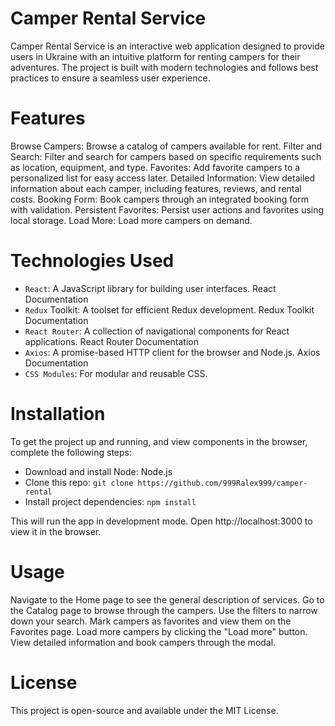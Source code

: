 # Camper Rental Service

Camper Rental Service is an interactive web application designed to provide users in Ukraine with an intuitive platform for renting campers for their adventures. The project is built with modern technologies and follows best practices to ensure a seamless user experience.

# Features

Browse Campers: Browse a catalog of campers available for rent.
Filter and Search: Filter and search for campers based on specific requirements such as location, equipment, and type.
Favorites: Add favorite campers to a personalized list for easy access later.
Detailed Information: View detailed information about each camper, including features, reviews, and rental costs.
Booking Form: Book campers through an integrated booking form with validation.
Persistent Favorites: Persist user actions and favorites using local storage.
Load More: Load more campers on demand.

# Technologies Used

- `React`: A JavaScript library for building user interfaces. React Documentation
- `Redux` Toolkit: A toolset for efficient Redux development. Redux Toolkit Documentation
- `React Router`: A collection of navigational components for React applications. React Router Documentation
- `Axios`: A promise-based HTTP client for the browser and Node.js. Axios Documentation
- `CSS Modules`: For modular and reusable CSS.

# Installation

To get the project up and running, and view components in the browser, complete the following steps:

- Download and install Node: Node.js
- Clone this repo: `git clone https://github.com/999Ralex999/camper-rental`
- Install project dependencies: `npm install`

This will run the app in development mode. Open http://localhost:3000 to view it
in the browser.

# Usage

Navigate to the Home page to see the general description of services.
Go to the Catalog page to browse through the campers.
Use the filters to narrow down your search.
Mark campers as favorites and view them on the Favorites page.
Load more campers by clicking the "Load more" button.
View detailed information and book campers through the modal.

# License

This project is open-source and available under the MIT License.
